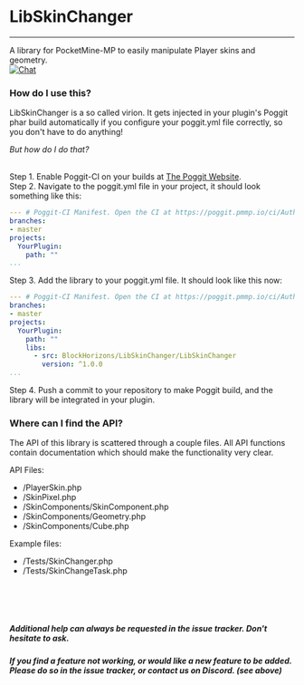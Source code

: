 # LibSkinChanger
-----
A library for PocketMine-MP to easily manipulate Player skins and geometry.<br>
[![Chat](https://img.shields.io/badge/chat-on%20discord-7289da.svg)](https://discord.gg/YynM57V) 

### How do I use this?
LibSkinChanger is a so called virion. It gets injected in your plugin's Poggit phar build automatically if you configure your poggit.yml file correctly, so you don't have to do anything!
<br>

_But how do I do that?_
<br><br>

Step 1. Enable Poggit-CI on your builds at [The Poggit Website](https://poggit.pmmp.io/ci).<br>
Step 2. Navigate to the poggit.yml file in your project, it should look something like this:
```yaml
--- # Poggit-CI Manifest. Open the CI at https://poggit.pmmp.io/ci/Author/PluginName
branches:
- master
projects:
  YourPlugin:
    path: ""
...
```
Step 3. Add the library to your poggit.yml file. It should look like this now:
```yaml
--- # Poggit-CI Manifest. Open the CI at https://poggit.pmmp.io/ci/Author/PluginName
branches:
- master
projects:
  YourPlugin:
    path: ""
    libs:
      - src: BlockHorizons/LibSkinChanger/LibSkinChanger
        version: ^1.0.0
...
```
Step 4. Push a commit to your repository to make Poggit build, and the library will be integrated in your plugin.

### Where can I find the API?
The API of this library is scattered through a couple files. All API functions contain documentation which should make the functionality very clear.

API Files:
- /PlayerSkin.php
- /SkinPixel.php
- /SkinComponents/SkinComponent.php
- /SkinComponents/Geometry.php
- /SkinComponents/Cube.php

Example files:
- /Tests/SkinChanger.php
- /Tests/SkinChangeTask.php

<br><br><br>
##### Additional help can always be requested in the issue tracker. Don't hesitate to ask.
##### If you find a feature not working, or would like a new feature to be added. Please do so in the issue tracker, or contact us on Discord. (see above)